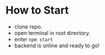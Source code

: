 
# How to Start
- clone repo.
- open terminal in root directory.
- enter <code>npm start</code>
- backend is online and ready to go!
